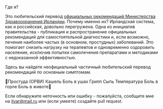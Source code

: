 Где я?


Это любительский перевод [официальных рекомендаций Министерства Здравоохранения Ирландии](http://undertheweather.ie/). Почему именно их? Ирландская система, как и российская, довольно перегружена. Одна из инициатив правительства - публикация и распространение официальных рекомендаций для самостоятельной диагностики и, если возможно, лечения наиболее частых (в основном, простудных) заболеваний. Это помогает снизить нагрузку на терапевтов и одновременно оздоровить население, исключив попытки самолечения препаратами и методиками с недоказанной эффективностью.


Здесь вы найдете неофициальный частичный любительский перевод рекомендаций по основным симптомам. 

Простуда (ОРВИ)
Кашель
Боль в ушах
Грипп
Сыпь
Температура
Боль в горле
Боль в животе



Если обнаружите неточность или ошибку - пожалуйста, сообщите мне на [ilvar@mail.ru](mailto:ilvar@mail.ru) или (если умеете) создайте pull request.
